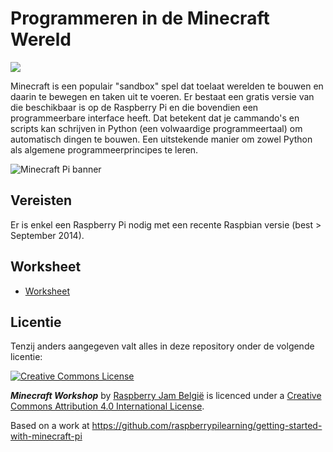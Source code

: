 # Programmeren in de Minecraft Wereld

![](cover.png)

Minecraft is een populair "sandbox" spel dat toelaat werelden te bouwen en daarin te bewegen en taken uit te voeren. Er bestaat een gratis versie van die beschikbaar is op de Raspberry Pi en die bovendien een programmeerbare interface heeft. Dat betekent dat je cammando's en scripts kan schrijven in Python (een volwaardige programmeertaal) om automatisch dingen te bouwen. Een uitstekende manier om zowel Python als algemene programmeerprincipes te leren.

![Minecraft Pi banner](images/minecraft-pi-banner.png)

## Vereisten

Er is enkel een Raspberry Pi nodig met een recente Raspbian versie (best > September 2014).

## Worksheet

- [Worksheet](worksheet.md)

## Licentie

Tenzij anders aangegeven valt alles in deze repository onder de volgende licentie:

[![Creative Commons License](http://i.creativecommons.org/l/by-sa/4.0/88x31.png)](http://creativecommons.org/licenses/by-sa/4.0/)

***Minecraft Workshop*** by [Raspberry Jam België](http://www.raspberryjam.be) is licenced under a [Creative Commons Attribution 4.0 International License](http://creativecommons.org/licenses/by-sa/4.0/).

Based on a work at https://github.com/raspberrypilearning/getting-started-with-minecraft-pi
